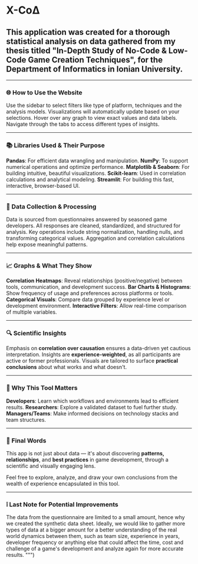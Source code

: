 # Χ-CoΔ
## This application was created for a thorough statistical analysis on data gathered from my thesis titled "In-Depth Study of No-Code &amp; Low-Code Game Creation Techniques", for the Department of Informatics in Ionian University.

---

### 🌐 How to Use the Website
Use the sidebar to select filters like type of platform, techniques and the analysis models.
Visualizations will automatically update based on your selections.
Hover over any graph to view exact values and data labels.
Navigate through the tabs to access different types of insights.

---

### 📚 Libraries Used & Their Purpose
**Pandas**: For efficient data wrangling and manipulation.
**NumPy**: To support numerical operations and optimize performance.
**Matplotlib & Seaborn**: For building intuitive, beautiful visualizations.
**Scikit-learn**: Used in correlation calculations and analytical modeling.
**Streamlit**: For building this fast, interactive, browser-based UI.

---

### 🧠 Data Collection & Processing
Data is sourced from questionnaires answered by seasoned game developers.
All responses are cleaned, standardized, and structured for analysis.
Key operations include string normalization, handling nulls, and transforming categorical values.
Aggregation and correlation calculations help expose meaningful patterns.

---

### 📈 Graphs & What They Show
**Correlation Heatmaps**: Reveal relationships (positive/negative) between tools, communication, and development success.
**Bar Charts & Histograms**: Show frequency of usage and preferences across platforms or tools.
**Categorical Visuals**: Compare data grouped by experience level or development environment.
**Interactive Filters**: Allow real-time comparison of multiple variables.

---

### 🔍 Scientific Insights
Emphasis on **correlation over causation** ensures a data-driven yet cautious interpretation.
Insights are **experience-weighted**, as all participants are active or former professionals.
Visuals are tailored to surface **practical conclusions** about what works and what doesn't.

---

### 🧪 Why This Tool Matters
**Developers**: Learn which workflows and environments lead to efficient results.
**Researchers**: Explore a validated dataset to fuel further study.
**Managers/Teams**: Make informed decisions on technology stacks and team structures.

---

### 🚀 Final Words
This app is not just about data — it's about discovering **patterns, relationships**, and **best practices** in game development, through a scientific and visually engaging lens.

Feel free to explore, analyze, and draw your own conclusions from the wealth of experience encapsulated in this tool.
                

---
                
### ❕ Last Note for Potential Improvements
The data from the questionnaire are limited to a small amount, hence why we created the synthetic data sheet. 
                Ideally, we would like to gather more types of data at a bigger amount for a better understanding of the real world dynamics between them, such as team size, 
                experience in years, developer frequency or anything else that could affect the time, cost and challenge of a game's development and analyze again for more accurate results.
""")
